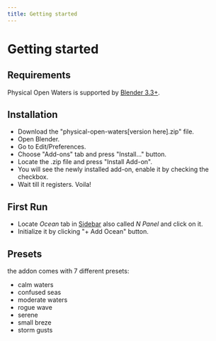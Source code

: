 ```yaml
---
title: Getting started
---
```


# Getting started

## Requirements
Physical Open Waters is supported by [Blender 3.3+](https://www.blender.org/).

## Installation
- Download the "physical-open-waters[version here].zip" file.
- Open Blender.
- Go to Edit/Preferences. 
- Choose "Add-ons" tab and press "Install..." button. 
- Locate the .zip file and press "Install Add-on".
- You will see the newly installed add-on, enable it by checking the checkbox. 
- Wait till it registers. Voila!

## First Run
- Locate _Ocean_ tab in [Sidebar](https://docs.blender.org/manual/en/latest/interface/window_system/regions.html#sidebar)
also called _N Panel_ and click on it.
- Initialize it by clicking "+ Add Ocean" button.

## Presets
the addon comes with 7 different presets:
- calm waters
- confused seas
- moderate waters
- rogue wave
- serene
- small breze
- storm gusts
